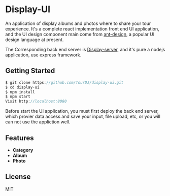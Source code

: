 # Display-UI

An application of display albums and photos where to share your tour experience. It's a complete react implementation front end UI application, and the UI design component main come from [ant-design](https://github.com/ant-design/ant-design), a popular UI design language at present. 

The Corresponding back end server is [Display-server](https://github.com/TourDJ/display-server), and it's pure a nodejs application, use express framework.

## Getting Started
```javascript
$ git clone https://github.com/TourDJ/display-ui.git
$ cd display-ui
$ npm install
$ npm start
Visit http://localhost:8080
```

Before start the UI application, you must first deploy the back end server, which provier data access and save your input, file upload, etc, or you will can not use the appliction well.

## Features
* <strong>Category</strong>
* <strong>Album</strong>
* <strong>Photo</strong>

## License

MIT
